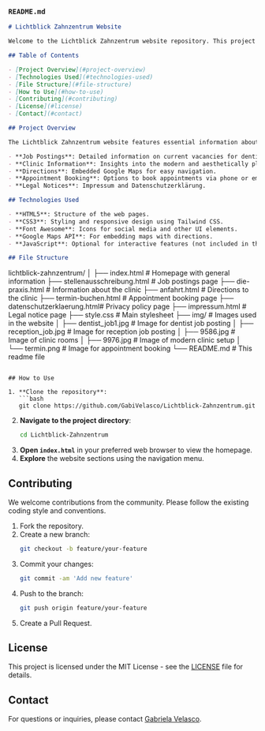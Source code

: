 ### `README.md`

```markdown
# Lichtblick Zahnzentrum Website

Welcome to the Lichtblick Zahnzentrum website repository. This project represents the online presence for the Lichtblick dental clinic, designed to provide visitors with comprehensive information about the clinic, job opportunities, directions, and appointment booking options.

## Table of Contents

- [Project Overview](#project-overview)
- [Technologies Used](#technologies-used)
- [File Structure](#file-structure)
- [How to Use](#how-to-use)
- [Contributing](#contributing)
- [License](#license)
- [Contact](#contact)

## Project Overview

The Lichtblick Zahnzentrum website features essential information about the dental practice. It includes sections such as job postings, clinic details, directions, appointment booking, and important legal notices. Visitors can explore:

- **Job Postings**: Detailed information on current vacancies for dentist and reception staff.
- **Clinic Information**: Insights into the modern and aesthetically pleasing environment of the clinic.
- **Directions**: Embedded Google Maps for easy navigation.
- **Appointment Booking**: Options to book appointments via phone or email.
- **Legal Notices**: Impressum and Datenschutzerklärung.

## Technologies Used

- **HTML5**: Structure of the web pages.
- **CSS3**: Styling and responsive design using Tailwind CSS.
- **Font Awesome**: Icons for social media and other UI elements.
- **Google Maps API**: For embedding maps with directions.
- **JavaScript**: Optional for interactive features (not included in this version).

## File Structure

```
lichtblick-zahnzentrum/
│
├── index.html                # Homepage with general information
├── stellenausschreibung.html # Job postings page
├── die-praxis.html           # Information about the clinic
├── anfahrt.html              # Directions to the clinic
├── termin-buchen.html        # Appointment booking page
├── datenschutzerklaerung.html# Privacy policy page
├── impressum.html            # Legal notice page
├── style.css                 # Main stylesheet
├── img/                      # Images used in the website
│   ├── dentist_job1.jpg      # Image for dentist job posting
│   ├── reception_job.jpg     # Image for reception job posting
│   ├── 9586.jpg              # Image of clinic rooms
│   ├── 9976.jpg              # Image of modern clinic setup
│   └── termin.png            # Image for appointment booking
└── README.md                 # This readme file
```

## How to Use

1. **Clone the repository**:
   ```bash
   git clone https://github.com/GabiVelasco/Lichtblick-Zahnzentrum.git
   ```
2. **Navigate to the project directory**:
   ```bash
   cd Lichtblick-Zahnzentrum
   ```
3. **Open `index.html`** in your preferred web browser to view the homepage.
4. **Explore** the website sections using the navigation menu.

## Contributing

We welcome contributions from the community. Please follow the existing coding style and conventions.

1. Fork the repository.
2. Create a new branch:
   ```bash
   git checkout -b feature/your-feature
   ```
3. Commit your changes:
   ```bash
   git commit -am 'Add new feature'
   ```
4. Push to the branch:
   ```bash
   git push origin feature/your-feature
   ```
5. Create a Pull Request.

## License

This project is licensed under the MIT License - see the [LICENSE](LICENSE) file for details.

## Contact

For questions or inquiries, please contact [Gabriela Velasco](mailto:gabriela.luppe@gmail.com).
```
